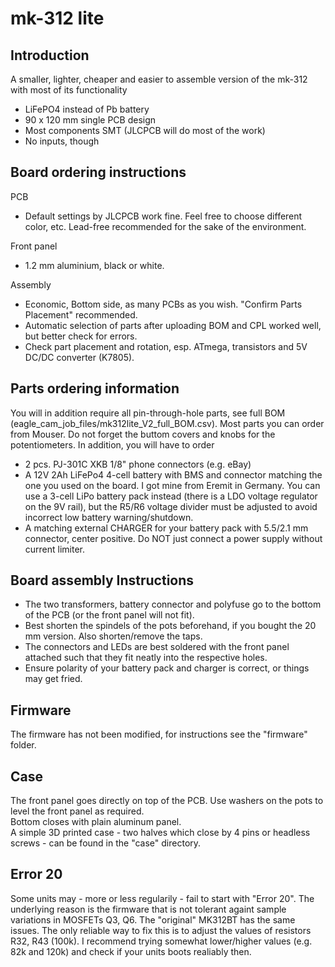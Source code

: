 # mk-312 lite

## Introduction

A smaller, lighter, cheaper and easier to assemble version of the mk-312 with most of its functionality

- LiFePO4 instead of Pb battery
- 90 x 120 mm single PCB design
- Most components SMT (JLCPCB will do most of the work)
- No inputs, though

## Board ordering instructions

PCB
- Default settings by JLCPCB work fine. Feel free to choose different color, etc. Lead-free recommended for the sake of the environment.

Front panel
- 1.2 mm aluminium, black or white. 

Assembly
- Economic, Bottom side, as many PCBs as you wish. "Confirm Parts Placement" recommended. 
- Automatic selection of parts after uploading BOM and CPL worked well, but better check for errors. 
- Check part placement and rotation, esp. ATmega, transistors and 5V DC/DC converter (K7805).  

## Parts ordering information

You will in addition require all pin-through-hole parts, see full BOM (eagle_cam_job_files/mk312lite_V2_full_BOM.csv). Most parts you can order from Mouser. Do not forget the buttom covers and knobs for the potentiometers. 
In addition, you will have to order
- 2 pcs. PJ-301C XKB 1/8" phone connectors (e.g. eBay)
- A 12V 2Ah LiFePo4 4-cell battery with BMS and connector matching the one you used on the board. I got mine from Eremit in Germany. You can use a 3-cell LiPo battery pack instead (there is a LDO voltage regulator on the 9V rail), but the R5/R6 voltage divider must be adjusted to avoid incorrect low battery warning/shutdown.
- A matching external CHARGER for your battery pack with 5.5/2.1 mm connector, center positive. Do NOT just connect a power supply without current limiter.   

## Board assembly Instructions

- The two transformers, battery connector and polyfuse go to the bottom of the PCB (or the front panel will not fit).
- Best shorten the spindels of the pots beforehand, if you bought the 20 mm version. Also shorten/remove the taps.  
- The connectors and LEDs are best soldered with the front panel attached such that they fit neatly into the respective holes. 
- Ensure polarity of your battery pack and charger is correct, or things may get fried. 

## Firmware

The firmware has not been modified, for instructions see the "firmware" folder. 

## Case

The front panel goes directly on top of the PCB. Use washers on the pots to level the front panel as required.  
Bottom closes with plain aluminum panel.  
A simple 3D printed case - two halves which close by 4 pins or headless screws - can be found in the "case" directory. 

## Error 20

Some units may - more or less regularily - fail to start with "Error 20". The underlying reason is the firmware that is not tolerant againt sample variations in MOSFETs Q3, Q6.
The "original" MK312BT has the same issues. The only reliable way to fix this is to adjust the values of resistors R32, R43 (100k). I recommend trying somewhat lower/higher values (e.g. 82k and 120k) and check if your units boots realiably then.   
